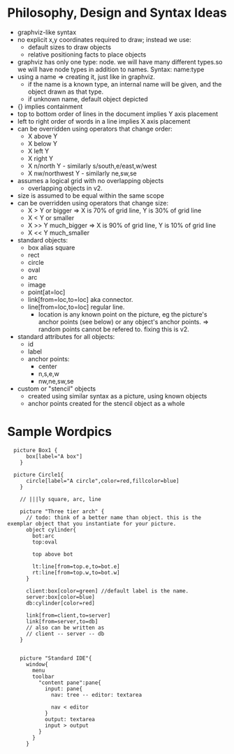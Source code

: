 Philosophy, Design and Syntax Ideas
===================================
- graphviz-like syntax
- no explicit x,y coordinates required to draw; instead we use:
  - default sizes to draw objects
  - relative positioning facts to place objects
- graphviz has only one type: node. we will have many different types.so we will have node types in addition to names.
  Syntax: name:type
- using a name => creating it, just like in graphviz.
  - if the name is a known type, an internal name will be given, and the object drawn as that type.
  - if unknown name, default object depicted
- {} implies containment
- top to bottom order of lines in the document implies Y axis placement
- left to right order of words in a line implies X axis placement
- can be overridden using operators that change order:
  - X above Y
  - X below Y
  - X left Y
  - X right Y
  - X n/north Y - similarly s/south,e/east,w/west
  - X nw/northwest Y - similarly ne,sw,se
- assumes a logical grid with no overlapping objects
  - overlapping objects in v2.
- size is assumed to be equal within the same scope
- can be overridden using operators that change size:
  - X > Y or bigger => X is 70% of grid line, Y is 30% of grid line
  - X < Y or smaller
  - X >> Y much_bigger  => X is 90% of grid line, Y is 10% of grid line
  - X << Y much_smaller
- standard objects:
  - box alias square
  - rect
  - circle
  - oval
  - arc
  - image
  - point[at=loc]
  - link[from=loc,to=loc] aka connector.
  - line[from=loc,to=loc] regular line.
    - location is any known point on the picture, eg the picture's anchor points (see below) or any object's anchor points.
      => random points cannot be refered to. fixing this is v2.
- standard attributes for all objects:
  - id
  - label
  - anchor points:
    - center
    - n,s,e,w
    - nw,ne,sw,se
- custom or "stencil" objects
  - created using similar syntax as a picture, using known objects
  - anchor points created for the stencil object as a whole
  

Sample Wordpics
===============

      picture Box1 {
          box[label="A box"]
        }

      picture Circle1{
          circle[label="A circle",color=red,fillcolor=blue]
        }
        
        // |||ly square, arc, line
        
        picture "Three tier arch" {
          // todo: think of a better name than object. this is the exemplar object that you instantiate for your picture.
          object cylinder{
            bot:arc
            top:oval  
        
            top above bot
            
            lt:line[from=top.e,to=bot.e]
            rt:line[from=top.w,to=bot.w]
          }
          
          client:box[color=green] //default label is the name.
          server:box[color=blue]
          db:cylinder[color=red]
          
          link[from=client,to=server]
          link[from=server,to=db]
          // also can be written as
          // client -- server -- db
        }
        

        picture "Standard IDE"{
          window{
            menu
            toolbar
              "content pane":pane{
                input: pane{
                  nav: tree -- editor: textarea
                  
                  nav < editor
                }
                output: textarea
                input > output
              }
            }
          }
